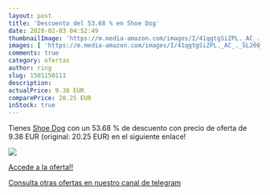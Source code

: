 ```yaml
---
layout: post
title: 'Descuento del 53.68 % en Shoe Dog'
date: 2020-02-03 04:52:49
thumbnailImage: 'https://m.media-amazon.com/images/I/41qgtgSiZPL._AC_._SL200_.jpg'
images: [ 'https://m.media-amazon.com/images/I/41qgtgSiZPL._AC_._SL200_.jpg' ]
comments: true
category: ofertas
author: ring
slug: 1501150111
description:
actualPrice: 9.38 EUR
comparePrice: 20.25 EUR
inStock: true
---
```


Tienes [Shoe Dog](https://www.amazon.com/dp/1501150111/?tag=redken08-20) con un 53.68 % de descuento con precio de oferta de 9.38 EUR (original: 20.25 EUR) en el siguiente enlace!

[![](https://m.media-amazon.com/images/I/41qgtgSiZPL._AC_._SL200_.jpg)](https://www.amazon.com/dp/1501150111/?tag=redken08-20)

[Accede a la oferta!!](https://www.amazon.com/dp/1501150111/?tag=redken08-20)

[Consulta otras ofertas en nuestro canal de telegram](https://t.me/s/ofertas25)
